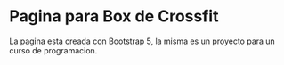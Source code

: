 # Pagina para Box de Crossfit

La pagina esta creada con Bootstrap 5, la misma es un proyecto para un curso de programacion.